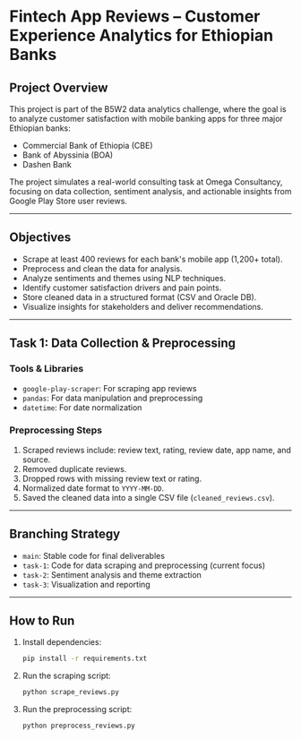 # Fintech App Reviews – Customer Experience Analytics for Ethiopian Banks

## Project Overview

This project is part of the B5W2 data analytics challenge, where the goal is to analyze customer satisfaction with mobile banking apps for three major Ethiopian banks:

- Commercial Bank of Ethiopia (CBE)
- Bank of Abyssinia (BOA)
- Dashen Bank

The project simulates a real-world consulting task at Omega Consultancy, focusing on data collection, sentiment analysis, and actionable insights from Google Play Store user reviews.

---

## Objectives

- Scrape at least 400 reviews for each bank's mobile app (1,200+ total).
- Preprocess and clean the data for analysis.
- Analyze sentiments and themes using NLP techniques.
- Identify customer satisfaction drivers and pain points.
- Store cleaned data in a structured format (CSV and Oracle DB).
- Visualize insights for stakeholders and deliver recommendations.

---

## Task 1: Data Collection & Preprocessing

### Tools & Libraries
- `google-play-scraper`: For scraping app reviews
- `pandas`: For data manipulation and preprocessing
- `datetime`: For date normalization

### Preprocessing Steps
1. Scraped reviews include: review text, rating, review date, app name, and source.
2. Removed duplicate reviews.
3. Dropped rows with missing review text or rating.
4. Normalized date format to `YYYY-MM-DD`.
5. Saved the cleaned data into a single CSV file (`cleaned_reviews.csv`).
---

## Branching Strategy

- `main`: Stable code for final deliverables
- `task-1`: Code for data scraping and preprocessing (current focus)
- `task-2`: Sentiment analysis and theme extraction
- `task-3`: Visualization and reporting

---

## How to Run

1. Install dependencies:
   ```bash
   pip install -r requirements.txt

2. Run the scraping script:

    ```bash
    python scrape_reviews.py

3. Run the preprocessing script:
    ```bash
    python preprocess_reviews.py
